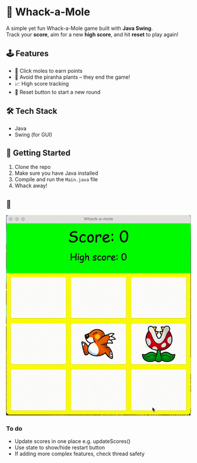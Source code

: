 # 🎯 Whack-a-Mole

A simple yet fun Whack-a-Mole game built with **Java Swing**.  
Track your **score**, aim for a new **high score**, and hit **reset** to play again!

## 🕹 Features

- 🎯 Click moles to earn points
- 🌱 Avoid the piranha plants – they end the game!
- 📈 High score tracking
- 🔁 Reset button to start a new round

## 🛠 Tech Stack

- Java
- Swing (for GUI)

## 🚀 Getting Started

1. Clone the repo
2. Make sure you have Java installed
3. Compile and run the `Main.java` file
4. Whack away!

## 📸

![whack-a-mole](/src/whackamole/assets/whackamole.gif)

### To do

- Update scores in one place e.g. updateScores()
- Use state to show/hide restart button
- If adding more complex features, check thread safety
